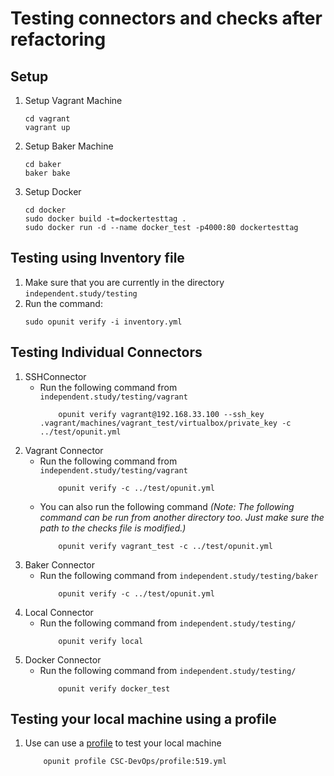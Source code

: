 # Testing connectors and checks after refactoring

## Setup

1. Setup Vagrant Machine
    ```
    cd vagrant
    vagrant up
    ```
2. Setup Baker Machine
    ```
    cd baker
    baker bake
    ```
3. Setup Docker
    ```
    cd docker
    sudo docker build -t=dockertesttag .
    sudo docker run -d --name docker_test -p4000:80 dockertesttag
    ```
## Testing using Inventory file

1. Make sure that you are currently in the directory `independent.study/testing`
2. Run the command:
    ```
    sudo opunit verify -i inventory.yml
    ```

## Testing Individual Connectors

1. SSHConnector
    * Run the following command from `independent.study/testing/vagrant`
        ```
            opunit verify vagrant@192.168.33.100 --ssh_key .vagrant/machines/vagrant_test/virtualbox/private_key -c ../test/opunit.yml
        ```
2. Vagrant Connector
    * Run the following command from `independent.study/testing/vagrant`
        ```
            opunit verify -c ../test/opunit.yml
        ```
    * You can also run the following command _(Note: The following command can be run from another directory too. Just make sure the path to the checks file is modified.)_
        ```
            opunit verify vagrant_test -c ../test/opunit.yml
        ```
3. Baker Connector
    * Run the following command from `independent.study/testing/baker`
        ```
            opunit verify -c ../test/opunit.yml
        ```
4. Local Connector
    * Run the following command from `independent.study/testing/`
        ```
            opunit verify local
        ```
5. Docker Connector
    * Run the following command from `independent.study/testing/`
        ```
            opunit verify docker_test
        ```

## Testing your local machine using a profile
1. Use can use a [profile](https://github.com/CSC-DevOps/profile) to test your local machine
    ```
        opunit profile CSC-DevOps/profile:519.yml
    ```
